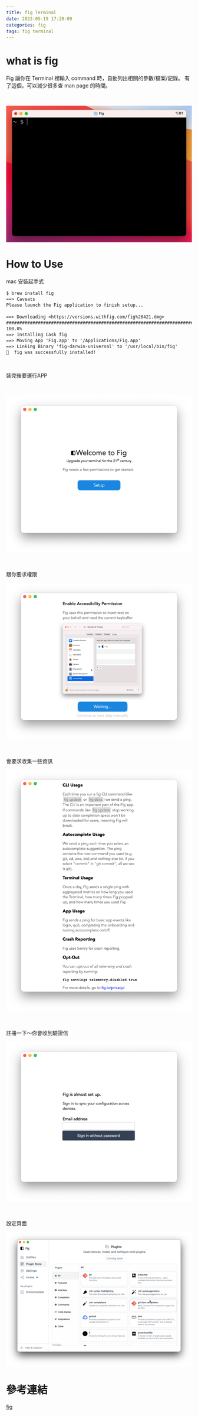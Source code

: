 ```yaml
---
title: fig Terminal
date: 2022-05-19 17:20:09
categories: fig
tags: fig terminal
---
```


# what is fig
Fig 讓你在 Terminal 裡輸入 command 時，自動列出相關的參數/檔案/記錄。
有了這個，可以減少很多查 man page 的時間。

<br>

![label](fig-Terminal/1.gif)

# How to Use
mac 安裝起手式

```shell
$ brew install fig
==> Caveats
Please launch the Fig application to finish setup...

==> Downloading <https://versions.withfig.com/fig%20421.dmg>
######################################################################## 100.0%
==> Installing Cask fig
==> Moving App 'Fig.app' to '/Applications/Fig.app'
==> Linking Binary 'fig-darwin-universal' to '/usr/local/bin/fig'
🍺  fig was successfully installed!
```
<br>

裝完後要運行APP

<br>

![label](fig-Terminal/1.png)

<br>

跟你要求權限

![label](fig-Terminal/2.png)

<br>

會要求收集一些資訊

![label](fig-Terminal/3.png)

<br>

註冊一下～你會收到驗證信

![label](fig-Terminal/4.png)

<br>

設定頁面

![label](fig-Terminal/5.png)


# 參考連結
[fig](https://fig.io/)

